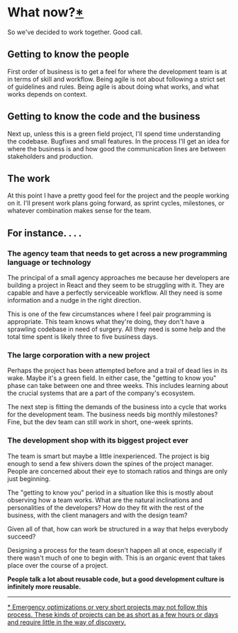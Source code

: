 # What now?<a name="except-back" href="#except">*</a>

So we've decided to work together. Good call.

## Getting to know the people

First order of business is to get a feel for where the development
team is at in terms of skill and workflow. Being agile is not about
following a strict set of guidelines and rules. Being agile is about
doing what works, and what works depends on context.

## Getting to know the code and the business

Next up, unless this is a green field project, I'll spend time
understanding the codebase. Bugfixes and small features. In the
process I'll get an idea for where the business is and how good the
communication lines are between stakeholders and production.

## The work

At this point I have a pretty good feel for the project and the people
working on it. I'll present work plans going forward, as sprint
cycles, milestones, or whatever combination makes sense for the team.

## For instance. . . .

### The agency team that needs to get across a new programming language or technology

The principal of a small agency approaches me because her developers
are building a project in React and they seem to be struggling with
it. They are capable and have a perfectly serviceable workflow. All
they need is some information and a nudge in the right direction.

This is one of the few circumstances where I feel pair programming is
appropriate. This team knows what they're doing, they don't have a
sprawling codebase in need of surgery. All they need is some help and
the total time spent is likely three to five business days.


### The large corporation with a new project

Perhaps the project has been attempted before and a trail of dead lies
in its wake. Maybe it's a green field. In either case, the "getting to
know you" phase can take between one and three weeks. This includes
learning about the crucial systems that are a part of the company's
ecosystem.

The next step is fitting the demands of the business into a cycle that
works for the development team. The business needs big monthly
milestones? Fine, but the dev team can still work in short, one-week
sprints.


### The development shop with its biggest project ever

The team is smart but maybe a little inexperienced. The project is big
enough to send a few shivers down the spines of the project
manager. People are concerned about their eye to stomach ratios and
things are only just beginning.

The "getting to know you" period in a situation like this is mostly
about observing how a team works. What are the natural inclinations
and personalities of the developers? How do they fit with the rest of
the business, with the client managers and with the design team?

Given all of that, how can work be structured in a way that helps
everybody succeed?

Designing a process for the team doesn't happen all at once,
especially if there wasn't much of one to begin with. This is an
organic event that takes place over the course of a project.

**People talk a lot about reusable code, but a good development culture is
infinitely more reusable.**

----

<footnotes>
  <a id="except" name="except" href="#except-back">* Emergency optimizations or very short projects may not follow this process. These kinds of projects can be as short as a few hours or days and require little in the way of discovery.</a>
</footnotes>
